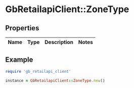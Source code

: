 # GbRetailapiClient::ZoneType

## Properties

| Name | Type | Description | Notes |
| ---- | ---- | ----------- | ----- |

## Example

```ruby
require 'gb_retailapi_client'

instance = GbRetailapiClient::ZoneType.new()
```

